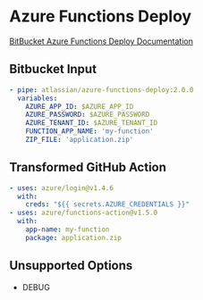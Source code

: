 # Azure Functions Deploy

[BitBucket Azure Functions Deploy Documentation](https://bitbucket.org/atlassian/azure-functions-deploy)

## Bitbucket Input

```yaml
- pipe: atlassian/azure-functions-deploy:2.0.0
  variables:
    AZURE_APP_ID: $AZURE_APP_ID
    AZURE_PASSWORD: $AZURE_PASSWORD
    AZURE_TENANT_ID: $AZURE_TENANT_ID
    FUNCTION_APP_NAME: 'my-function'
    ZIP_FILE: 'application.zip'
```

## Transformed GitHub Action
```yaml
- uses: azure/login@v1.4.6
  with:
    creds: "${{ secrets.AZURE_CREDENTIALS }}"
- uses: azure/functions-action@v1.5.0
  with:
    app-name: my-function
    package: application.zip
```

## Unsupported Options
- DEBUG